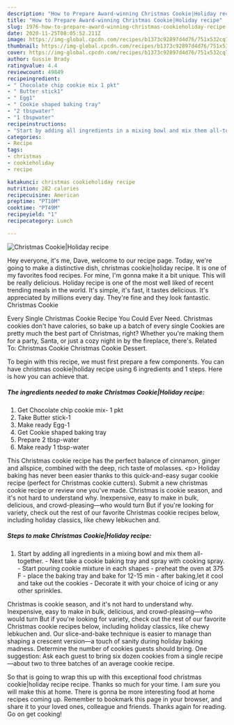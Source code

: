 ```yaml
---
description: "How to Prepare Award-winning Christmas Cookie|Holiday recipe"
title: "How to Prepare Award-winning Christmas Cookie|Holiday recipe"
slug: 1976-how-to-prepare-award-winning-christmas-cookieholiday-recipe
date: 2020-11-25T08:05:52.211Z
image: https://img-global.cpcdn.com/recipes/b1373c92897d4d76/751x532cq70/christmas-cookieholiday-recipe-recipe-main-photo.jpg
thumbnail: https://img-global.cpcdn.com/recipes/b1373c92897d4d76/751x532cq70/christmas-cookieholiday-recipe-recipe-main-photo.jpg
cover: https://img-global.cpcdn.com/recipes/b1373c92897d4d76/751x532cq70/christmas-cookieholiday-recipe-recipe-main-photo.jpg
author: Gussie Brady
ratingvalue: 4.4
reviewcount: 49849
recipeingredient:
- " Chocolate chip cookie mix 1 pkt"
- " Butter stick1"
- " Egg1"
- " Cookie shaped baking tray"
- "2 tbspwater"
- "1 tbspwater"
recipeinstructions:
- "Start by adding all ingredients in a mixing bowl and mix them all-together. Next take a cookie baking tray and spray with cooking spray. Start pouring cookie mixture in each shapes preheat the oven at 375 F place the baking tray and bake for 12-15 min after baking,let it cool and take out the cookies Decorate it with your choice of icing or any other sprinkles."
categories:
- Recipe
tags:
- christmas
- cookieholiday
- recipe

katakunci: christmas cookieholiday recipe 
nutrition: 282 calories
recipecuisine: American
preptime: "PT10M"
cooktime: "PT49M"
recipeyield: "1"
recipecategory: Lunch

---
```



![Christmas Cookie|Holiday recipe](https://img-global.cpcdn.com/recipes/b1373c92897d4d76/751x532cq70/christmas-cookieholiday-recipe-recipe-main-photo.jpg)

Hey everyone, it's me, Dave, welcome to our recipe page. Today, we're going to make a distinctive dish, christmas cookie|holiday recipe. It is one of my favorites food recipes. For mine, I'm gonna make it a bit unique. This will be really delicious.
Holiday recipe is one of the most well liked of recent trending meals in the world. It's simple, it's fast, it tastes delicious. It's appreciated by millions every day. They're fine and they look fantastic. Christmas Cookie

Every Single Christmas Cookie Recipe You Could Ever Need. Christmas cookies don&#39;t have calories, so bake up a batch of every single Cookies are pretty much the best part of Christmas, right? Whether you&#39;re making them for a party, Santa, or just a cozy night in by the fireplace, there&#39;s. Related To: Christmas Cookie Christmas Cookie Dessert.


To begin with this recipe, we must first prepare a few components. You can have christmas cookie|holiday recipe using 6 ingredients and 1 steps. Here is how you can achieve that.

<!--inarticleads1-->

##### The ingredients needed to make Christmas Cookie|Holiday recipe:

1. Get  Chocolate chip cookie mix- 1 pkt
1. Take  Butter stick-1
1. Make ready  Egg-1
1. Get  Cookie shaped baking tray
1. Prepare 2 tbsp-water
1. Make ready 1 tbsp-water


This Christmas cookie recipe has the perfect balance of cinnamon, ginger and allspice, combined with the deep, rich taste of molasses. &lt;p&gt; Holiday baking has never been easier thanks to this quick-and-easy sugar cookie recipe (perfect for Christmas cookie cutters). Submit a new christmas cookie recipe or review one you&#39;ve made. Christmas is cookie season, and it&#39;s not hard to understand why. Inexpensive, easy to make in bulk, delicious, and crowd-pleasing—who would turn But if you&#39;re looking for variety, check out the rest of our favorite Christmas cookie recipes below, including holiday classics, like chewy lebkuchen and. 

<!--inarticleads2-->

##### Steps to make Christmas Cookie|Holiday recipe:

1. Start by adding all ingredients in a mixing bowl and mix them all-together. - Next take a cookie baking tray and spray with cooking spray. - Start pouring cookie mixture in each shapes - preheat the oven at 375 F - place the baking tray and bake for 12-15 min - after baking,let it cool and take out the cookies - Decorate it with your choice of icing or any other sprinkles.


Christmas is cookie season, and it&#39;s not hard to understand why. Inexpensive, easy to make in bulk, delicious, and crowd-pleasing—who would turn But if you&#39;re looking for variety, check out the rest of our favorite Christmas cookie recipes below, including holiday classics, like chewy lebkuchen and. Our slice-and-bake technique is easier to manage than shaping a crescent version—a touch of sanity during holiday baking madness. Determine the number of cookies guests should bring. One suggestion: Ask each guest to bring six dozen cookies from a single recipe—about two to three batches of an average cookie recipe. 

So that is going to wrap this up with this exceptional food christmas cookie|holiday recipe recipe. Thanks so much for your time. I am sure you will make this at home. There is gonna be more interesting food at home recipes coming up. Remember to bookmark this page in your browser, and share it to your loved ones, colleague and friends. Thanks again for reading. Go on get cooking!
